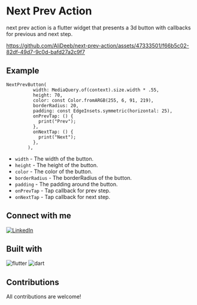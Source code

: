 # Next Prev Action
next prev action is a flutter widget that presents a 3d button with callbacks for previous and next step.

https://github.com/AliDeeb/next-prev-action/assets/47333501/f66b5c02-82df-49d7-9c0d-bafd27a2c9f7

## Example
```
NextPrevButton(
          width: MediaQuery.of(context).size.width * .55,
          height: 70,
          color: const Color.fromARGB(255, 6, 91, 219),
          borderRadius: 20,
          padding: const EdgeInsets.symmetric(horizontal: 25),
          onPrevTap: () {
            print("Prev");
          },
          onNextTap: () {
            print("Next");
          },
        ),
```

- ```width``` - The width of the button.
- ```height``` - The height of the button.
- ```color``` - The color of the button.
- ```borderRadius``` - The borderRadius of the button.
- ```padding``` - The padding around the button.
- ```onPrevTap``` - Tap callback for prev step.
- ```onNextTap``` - Tap callback for next step.

## Connect with me
[![LinkedIn](https://img.shields.io/badge/LinkedIn-0077B5?style=for-the-badge&logo=linkedin&logoColor=white)](https://www.linkedin.com/in/ali-deeb-62b1561a5)


## Built with
![flutter](https://github.com/AliDeeb/fancy-stepper/assets/47333501/c3895a2d-5975-495e-9af5-11bd37d70edc) ![dart](https://github.com/AliDeeb/fancy-stepper/assets/47333501/12682adf-fa0c-4924-bc8d-af3aa8d3df58)

## Contributions
All contributions are welcome!
